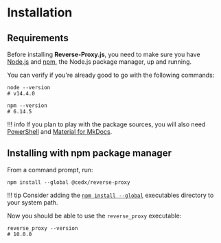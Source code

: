 # Installation

## Requirements
Before installing **Reverse-Proxy.js**, you need to make sure you have [Node.js](https://nodejs.org)
and [npm](https://www.npmjs.com), the Node.js package manager, up and running.
		
You can verify if you're already good to go with the following commands:

``` shell
node --version
# v14.4.0

npm --version
# 6.14.5
```

!!! info
	If you plan to play with the package sources, you will also need
	[PowerShell](https://docs.microsoft.com/en-us/powershell) and [Material for MkDocs](https://squidfunk.github.io/mkdocs-material).

## Installing with npm package manager
From a command prompt, run:

``` shell
npm install --global @cedx/reverse-proxy
```

!!! tip
	Consider adding the [`npm install --global`](https://docs.npmjs.com/files/folders) executables directory to your system path.

Now you should be able to use the `reverse_proxy` executable:

``` shell
reverse_proxy --version
# 10.0.0
```
